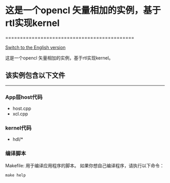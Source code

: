 # 这是一个opencl 矢量相加的实例，基于rtl实现kernel
============================================

[Switch to the English version](./README.md)

这是一个opencl 矢量相加的实例，基于rtl实现kernel。

## 该实例包含以下文件
----------------------
### App层host代码

- host.cpp
- xcl.cpp 

### kernel代码
- hdl/*

### 编译脚本

Makefile: 用于编译应用程序的脚本。
如果你想自己编译程序，请执行以下命令：

	make help

